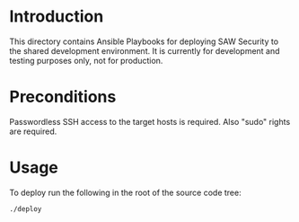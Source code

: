 # Introduction

This directory contains Ansible Playbooks for deploying SAW Security
to the shared development environment.  It is currently for
development and testing purposes only, not for production.

# Preconditions

Passwordless SSH access to the target hosts is required.  Also "sudo"
rights are required.

# Usage

To deploy run the following in the root of the source code tree:

    ./deploy
